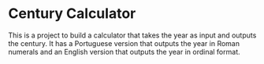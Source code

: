 # Century Calculator

This is a project to build a calculator that takes the year as input and outputs the century.
It has a Portuguese version that outputs the year in Roman numerals and an English version that outputs the year in ordinal format.